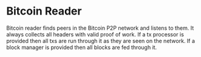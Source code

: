 # Bitcoin Reader

Bitcoin reader finds peers in the Bitcoin P2P network and listens to them. It always collects all
headers with valid proof of work. If a tx processor is provided then all txs are run through it as
they are seen on the network. If a block manager is provided then all blocks are fed through it.
